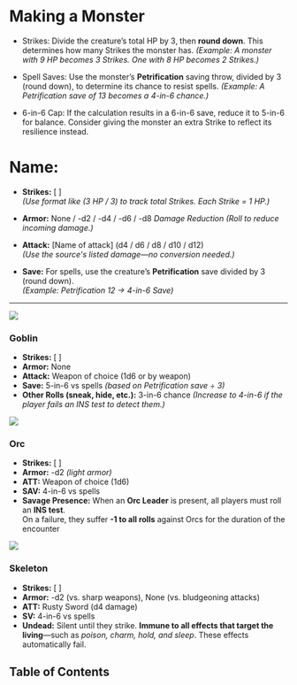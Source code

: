 
# Making a Monster

<!--- Converting OSRs Monster to Barebones RPG--->

<!--- Strikes Conversion--->
- Strikes: Divide the creature’s total HP by 3, then **round down**. This determines how many Strikes the monster has.
  *(Example: A monster with 9 HP becomes 3 Strikes. One with 8 HP becomes 2 Strikes.)*

<!--- Spell Saving Stat --->
- Spell Saves: Use the monster’s **Petrification** saving throw, divided by 3 (round down), to determine its chance to resist spells.
 *(Example: A Petrification save of 13 becomes a 4-in-6 chance.)*

<!--- 6-in-6 Cap --->
- 6-in-6 Cap: If the calculation results in a 6-in-6 save, reduce it to 5-in-6 for balance. Consider giving the monster an extra Strike to reflect its resilience instead.



<!-- Monster Template -->

# Name:
- **Strikes:** [ ]  
  *(Use format like (3 HP / 3) to track total Strikes. Each Strike = 1 HP.)*

- **Armor:** None / -d2 / -d4 / -d6 / -d8  *Damage Reduction*
  *(Roll to reduce incoming damage.)*

- **Attack:** [Name of attack] (d4 / d6 / d8 / d10 / d12)  
  *(Use the source's listed damage—no conversion needed.)*

- **Save:** For spells, use the creature’s **Petrification** save divided by 3 (round down).  
  *(Example: Petrification 12 → 4-in-6 Save)*

---

<!--- Monster Example --->
![](imgAddressHere)

### Goblin
- **Strikes:** [ ]  
- **Armor:** None  
- **Attack:** Weapon of choice (1d6 or by weapon)  
- **Save:** 5-in-6 vs spells *(based on Petrification save ÷ 3)*  
- **Other Rolls (sneak, hide, etc.):** 3-in-6 chance  *(Increase to 4-in-6 if the player fails an INS test to detect them.)*

<!--- Monster Example #2 --->
![](ImgADDHere)

### Orc
- **Strikes:** [ ]  
- **Armor:** -d2 *(light armor)*  
- **ATT:** Weapon of choice (1d6)  
- **SAV:** 4-in-6 vs spells  
- **Savage Presence:** When an **Orc Leader** is present, all players must roll an **INS test**.  
  On a failure, they suffer **-1 to all rolls** against Orcs for the duration of the encounter



<!--- Monster Example #3 --->
![](imgAddressHere)

### Skeleton
- **Strikes:** [ ]  
- **Armor:** -d2 (vs. sharp weapons), None (vs. bludgeoning attacks)  
- **ATT:** Rusty Sword (d4 damage)  
- **SV:** 4-in-6 vs spells  
- **Undead:** Silent until they strike. **Immune to all effects that target the living**—such as *poison, charm, hold, and sleep*. These effects automatically fail.

<!--- Alphabetical Order --->

<!--- TOC for Monsters --->

## Table of Contents

